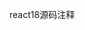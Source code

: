 react18源码注释
<!--   全局搜索查询  --* || 重点  可以搜索到对应的注释内容 -->
<!--  全局搜索查询   疑问   关于为什么这么写的一些自己的看法     -->
<!--   全局搜索查询    /. 一些重要的函数   -->
<!-- /?  提出的一些问题 -->






<!-- 关于服务器端渲染 -->
<!-- 
SSR 是 Server Side Rendering，服务端渲染，服务端返回渲染出的 html，浏览器解析 html 来构建页面。
其实这是一项很古老的技术，很早之前服务端就是通过 JSP、PHP 等模版引擎，渲染填充数据的模版，产生 html 返回的。只不过这时候没有组件的概念。
有了组件之后再做服务端渲染就不一样了，你需要基于这些组件来填充数据，渲染出 html 返回。
并且在浏览器渲染出 html 后，还要把它关联到对应的组件上，添加交互逻辑和管理之后的渲染。
这时候的 SSR 服务只能是 Node.js 了，因为要服务端也要执行 JS 逻辑，也就是渲染组件。
可以看到，同样的组件在服务端渲染了一次，在客户端渲染了一次，这种可以在双端渲染的方式，叫做同构渲染。
 -->
 <!-- 服务端渲染原理
 
 服务端渲染组件为 string，拼接成 html 返回，浏览器渲染出返回的 html，然后执行 hydrate，把渲染和已有的 html 标签关联。
  -->


<!-- 关于fiber链表和hooks链表


 -->





  <!-- 可思考的问题？ 全局搜索 /? 关于节点标签名更换的问题? 
  当我们在对react进行数据化操作的时候， 仅仅是对状态进行了操作，那么如果在数据更新的时候，我们将标签的修改会发生什么？比如状态未改变之前<div>{state}</div> 状态改变之后<p>{state}<p>
  
   -->